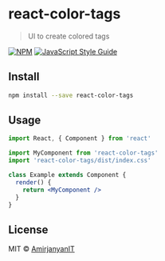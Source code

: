 # react-color-tags

> UI to create colored tags

[![NPM](https://img.shields.io/npm/v/react-color-tags.svg)](https://www.npmjs.com/package/react-color-tags) [![JavaScript Style Guide](https://img.shields.io/badge/code_style-standard-brightgreen.svg)](https://standardjs.com)

## Install

```bash
npm install --save react-color-tags
```

## Usage

```jsx
import React, { Component } from 'react'

import MyComponent from 'react-color-tags'
import 'react-color-tags/dist/index.css'

class Example extends Component {
  render() {
    return <MyComponent />
  }
}
```

## License

MIT © [AmirjanyanIT](https://github.com/AmirjanyanIT)
